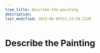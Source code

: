 ```yaml
---
tree_title: describe-the-painting
description: 
last_modified: 2022-06-09T21:23:28.2328
---
```


# Describe the Painting
